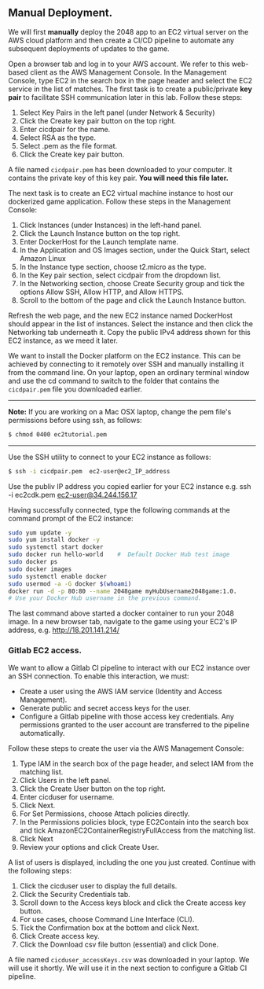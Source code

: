 ## Manual Deployment.

We will first __manually__ deploy the 2048 app to an EC2 virtual server on the AWS cloud platform and then create a CI/CD pipeline to automate any subsequent deployments of updates to the game. 

Open a browser tab and log in to your AWS account. We refer to this web-based client as the AWS Management Console. In the Management Console, type EC2 in the search box in the page header and select the EC2 service in the list of matches. The first task is to create a public/private __key pair__ to facilitate SSH communication later in this lab. Follow these steps:

1. Select Key Pairs in the left panel (under Network & Security)
1. Click the Create key pair button on the top right.
1. Enter cicdpair for the name.
1. Select RSA as the type.
1. Select .pem as the file format.
1. Click the Create key pair button.

A file named `cicdpair.pem` has been downloaded to your computer. It contains the private key of this key pair. __You will need this file later.__

The next task is to create an EC2 virtual machine instance to host our dockerized game application. Follow these steps in the Management Console:

1. Click Instances (under Instances) in the left-hand panel.
1. Click the Launch Instance button on the top right.
1. Enter DockerHost for the Launch template name.
1. In the Application and OS Images section,  under the Quick Start, select Amazon Linux
1. In the Instance type section, choose t2.micro as the type.
1. In the Key pair section, select cicdpair from the dropdown list.
1. In the Networking section, choose Create Security group and tick the options Allow SSH, Allow HTTP, and Allow HTTPS.
1. Scroll to the bottom of the page and click the Launch Instance button.

Refresh the web page, and the new EC2 instance named DockerHost should appear in the list of instances. Select the instance and then click the Networking tab underneath it. Copy the public IPv4 address shown for this EC2 instance, as we meed it later.  

We want to install the Docker platform on the EC2 instance. This can be achieved  by connecting to it remotely over SSH and manually installing it from the command line. On your laptop, open an ordinary terminal window and use the cd command to switch to the folder that contains the `cicdpair.pem` file you downloaded earlier. 

------------------------------

__Note:__ If you are working on a Mac OSX laptop, change the pem file's permissions before using ssh, as follows:
~~~bash
$ chmod 0400 ec2tutorial.pem
~~~
------------------------------

Use the SSH utility to connect to your EC2 instance as follows:
~~~bash
$ ssh -i cicdpair.pem  ec2-user@ec2_IP_address
~~~
Use the publiv IP address you copied earlier for your EC2 instance
e.g.  ssh -i ec2cdk.pem  ec2-user@34.244.156.17

Having successfully connected, type the following commands at the command prompt of the EC2 instance:
~~~bash
sudo yum update -y
sudo yum install docker -y
sudo systemctl start docker
sudo docker run hello-world    #  Default Docker Hub test image
sudo docker ps
sudo docker images
sudo systemctl enable docker
sudo usermod -a -G docker $(whoami)
docker run -d -p 80:80 --name 2048game myHubUsername2048game:1.0.    
# Use your Docker Hub username in the previous command.
~~~

The last command above started a docker container to run your 2048 image. In a new browser tab, navigate to the game using your EC2's IP address, e.g. http://18.201.141.214/

### Gitlab EC2 access.

We want to allow a Gitlab CI pipeline to interact with our EC2 instance over an SSH connection. To enable this interaction, we must:

+ Create a user using the AWS IAM service (Identity and Access Management).
+ Generate public and secret access keys for the user.
+ Configure a Gitlab pipeline with those access key credentials. Any permissions granted to the user account are transferred to the pipeline automatically. 

Follow these steps to create the user via the AWS Management Console:

1. Type IAM in the search box of the page header, and select IAM from the matching list.
1. Click Users in the left panel.
1. Click the Create User button on the top right.
1. Enter cicduser for username.
1. Click Next.
1. For Set Permissions, choose Attach policies directly.
1. In the Permissions policies block, type EC2Contain into the search box and tick AmazonEC2ContainerRegistryFullAccess from the matching list.
1. Click Next
1. Review your options and click Create User.

A list of users is displayed, including the one you just created. Continue with the following steps:

1. Click the cicduser user to display the full details.
1. Click the Security Credentials tab.
1. Scroll down to the Access keys block and click the Create access key button.
1. For use cases, choose Command Line Interface (CLI).
1. Tick the Confirmation box at the bottom and click Next.
1. Click Create access key.
1. Click the Download csv file button (essential) and click Done.

A file named `cicduser_accessKeys.csv` was downloaded in your laptop. We will use it shortly. We will use it in the next section to configure a Gitlab CI pipeline.

[game]: https://play.google.com/store/apps/details?id=com.estoty.game2048&hl=en